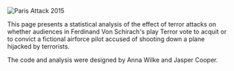 ![Paris Attack 2015](https://github.com/jaspercooper/terror_von_schirach/02_images/paris_weekly_average.jpg)

This page presents a statistical analysis of the effect of terror attacks on whether audiences in Ferdinand Von Schirach's play Terror vote to acquit or to convict a fictional airforce pilot accused of shooting down a plane hijacked by terrorists.

The code and analysis were designed by Anna Wilke and Jasper Cooper.
